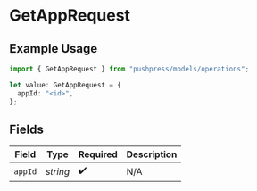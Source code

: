 # GetAppRequest

## Example Usage

```typescript
import { GetAppRequest } from "pushpress/models/operations";

let value: GetAppRequest = {
  appId: "<id>",
};
```

## Fields

| Field              | Type               | Required           | Description        |
| ------------------ | ------------------ | ------------------ | ------------------ |
| `appId`            | *string*           | :heavy_check_mark: | N/A                |
